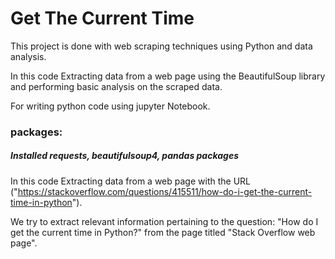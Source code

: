 # Get The Current Time
This project is done with web scraping techniques using Python and data analysis.

In this code Extracting data from a web page using the BeautifulSoup library and performing basic analysis on the scraped data.

For writing python code using jupyter Notebook.

### packages:

##### Installed  requests, beautifulsoup4, pandas packages

In this code Extracting data from a web page with the URL ("https://stackoverflow.com/questions/415511/how-do-i-get-the-current-time-in-python").

We try to extract relevant information pertaining to the question: "How do I get the current time in Python?" from the page titled "Stack Overflow web page".
